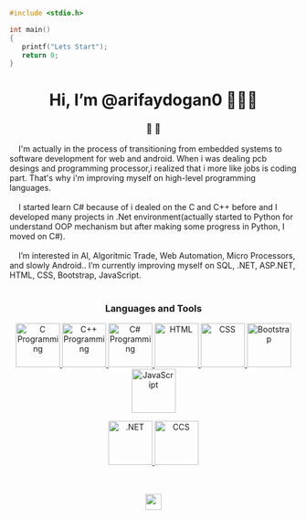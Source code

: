 ````C
#include <stdio.h>

int main()
{
   printf("Lets Start");
   return 0;
}
````
<div align="center"><h1>Hi, I’m @arifaydogan0 👋👋👋</h1></div>

<div align="center"><h3>👀  👀</h3> </div>
&nbsp; &nbsp; I'm actually in the process of transitioning from embedded systems to software development for web and android. When i was dealing pcb desings and programming processor,i realized that i more like jobs is  coding part. That's why i'm improving myself on high-level programming languages.<br><br>
&nbsp; &nbsp; I started learn C# because of i dealed on the C and C++ before and I developed many projects in .Net environment(actually started to Python for understand OOP mechanism but after making some progress in Python, I moved on C#).<br><br>
&nbsp; &nbsp; I’m interested in AI, Algoritmic Trade, Web Automation, Micro Processors, and slowly Android.. I’m currently improving myself on SQL, .NET, ASP.NET, HTML, CSS, Bootstrap, JavaScript.  <br><br>

<div align="center"><h3>Languages and Tools</h3> </div>
<p align="center">
  <a href="https://en.wikipedia.org/wiki/C_(programming_language)" target="_blank">
     <img width="77" height="77" src="https://user-images.githubusercontent.com/96810885/175445723-13a43581-4108-4ec1-b168-8ad34748a6d0.png" title="C Programming">
  </a>
  <a href="https://en.wikipedia.org/wiki/C%2B%2B" target="_blank">
     <img width="77" height="77" src="https://user-images.githubusercontent.com/96810885/175445727-d9ae8dbb-a3ca-4248-9a81-5d1c5786794f.png" title="C++ Programming">
  </a>
  <a href="https://en.wikipedia.org/wiki/C_Sharp_(programming_language)" target="_blank">
     <img width="77" height="77" src="https://user-images.githubusercontent.com/96810885/175445726-7b0e897d-d7be-4438-9322-b6b46edd574f.png" title="C# Programming">
  </a>
  <a href="https://en.wikipedia.org/wiki/HTML" target="_blank">
     <img width="77" height="77" src="https://user-images.githubusercontent.com/96810885/175441549-4993c01f-a065-4cec-9f5f-06157ffcff81.png" title="HTML">
  </a>
  <a href="https://en.wikipedia.org/wiki/CSS" target="_blank">
     <img width="77" height="77" src="https://user-images.githubusercontent.com/96810885/175445852-17d80a54-71d9-4cc0-8ac0-013d0acd56a8.png" title="CSS">
  </a>
  <a href="https://en.wikipedia.org/wiki/Bootstrap_(front-end_framework)" target="_blank">
     <img width="77" height="77" src="https://user-images.githubusercontent.com/96810885/175445863-59277618-4146-45f5-9f61-90c99a8595ba.png" title="Bootstrap">
  </a>
  <a href="https://en.wikipedia.org/wiki/JavaScript" target="_blank">
     <img width="77" height="77" src="https://user-images.githubusercontent.com/96810885/175445869-392dbc4b-092d-4f16-8902-b9bf11293ac8.png" title="JavaScript">
  </a>
</p>

<p align="center">
  <a href="https://en.wikipedia.org/wiki/.NET" target="_blank">
     <img width="77" height="77" src="https://user-images.githubusercontent.com/96810885/175448389-102d84eb-64f2-43de-8113-5077ba425c6f.png" title=".NET">
  </a>
  <a href="https://en.wikipedia.org/wiki/.NET" target="_blank">
     <img width="77" height="77" src="https://user-images.githubusercontent.com/96810885/175448369-fc46e9f9-63d3-4e22-859c-27d4994130fe.png" title="CCS">
 </a>
</p>

<p align="center">
  <br><br>
   <img width="auto" height="28" src="https://komarev.com/ghpvc/?username=arifaydogan0">
</p>


<!---

![C logo](https://user-images.githubusercontent.com/96810885/175445723-13a43581-4108-4ec1-b168-8ad34748a6d0.png)
![c++ logo](https://user-images.githubusercontent.com/96810885/175445727-d9ae8dbb-a3ca-4248-9a81-5d1c5786794f.png)
![c# logo](https://user-images.githubusercontent.com/96810885/175445726-7b0e897d-d7be-4438-9322-b6b46edd574f.png)
![CCS logo](https://user-images.githubusercontent.com/96810885/175448369-fc46e9f9-63d3-4e22-859c-27d4994130fe.png)
![NET logo](https://user-images.githubusercontent.com/96810885/175448389-102d84eb-64f2-43de-8113-5077ba425c6f.png)

![HTML logo](https://user-images.githubusercontent.com/96810885/175445847-0989b37c-fd9f-4f58-8ebf-8a9dfbb4179f.png)
![Css logo](https://user-images.githubusercontent.com/96810885/175445852-17d80a54-71d9-4cc0-8ac0-013d0acd56a8.png)
![bootstrap logo](https://user-images.githubusercontent.com/96810885/175445863-59277618-4146-45f5-9f61-90c99a8595ba.png)
![javascript logo](https://user-images.githubusercontent.com/96810885/175445869-392dbc4b-092d-4f16-8902-b9bf11293ac8.png)

![matlab logo](https://user-images.githubusercontent.com/96810885/175445914-b8528bcf-a7ad-4cd5-a3ad-bed0060e5113.png)
![proteus logo](https://user-images.githubusercontent.com/96810885/175445921-9f103522-c223-42ee-baf1-2dcf6b428b21.png)
![orcad logo](https://user-images.githubusercontent.com/96810885/175445925-b07fa1cf-9f0b-4a94-9be7-80723bd6815b.png)

![autocad logo](https://user-images.githubusercontent.com/96810885/175445940-9006f90a-8566-43ce-8648-378c3ec1cdd4.png)
![rhinoceros logo](https://user-images.githubusercontent.com/96810885/175445941-9e2ac05d-7d82-445d-aa3f-32d7b6b602cb.png)
![solidworks logo](https://user-images.githubusercontent.com/96810885/175445942-03054670-d39d-40a8-9abf-b4902a6a7f87.png)
![photoshop logo](https://user-images.githubusercontent.com/96810885/175445969-811f0020-2750-4fb2-a750-6adc391505e1.png)

--->

<!---
arifaydogan0/arifaydogan0 is a ✨ special ✨ repository because its `README.md` (this file) appears on your GitHub profile.
You can click the Preview link to take a look at your changes.
--->
